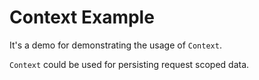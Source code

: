 # Context Example

It's a demo for demonstrating the usage of `Context`.

`Context` could be used for persisting request scoped data.
